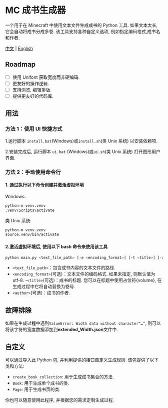 # MC 成书生成器

一个用于在 Minecraft 中使用文本文件生成成书的 Python 工具. 如果文本太长, 它会自动将成书分成多卷. 该工具支持各种自定义选项, 例如指定编码格式,成书名和作者.

[中文](README.md) | [English](docs/README-en.md)

## Roadmap

- [ ] 使用 Unifont 获取宽度而非硬编码.
- [ ] 更友好的操作逻辑.
- [ ] 支持浏览, 编辑排版.
- [ ] 提供更友好的代码库.

## 用法

### 方法 1：使用 UI 快捷方式

1.运行脚本 `install.bat`(Windows)或`install.sh`(类 Unix 系统) 以安装依赖项.

2.安装完成后, 运行脚本 `ui.bat` (Windows)或`ui.sh`(类 Unix 系统) 打开图形用户界面.

### 方法 2：手动使用命令行

#### 1. 通过执行以下命令创建并激活虚拟环境

Windows:

```bash
python-m venv.venv
.venv\Scripts\activate
```

类 Unix 系统:

```bash
python-m venv.venv
source.venv/bin/activate
```

#### 2.激活虚拟环境后, 使用以下 bash 命令来使用该工具

```bash
python main.py <text_file_path> [-e <encoding_format>] [-t <title>] [-a <author>]
```

- `<text_file_path>`：包含成书内容的文本文件的路径.
- `<encoding_format>`(可选)：文本文件的编码格式. 如果未指定, 则默认值为 utf-8. -`<title>`(可选)：成书的标题. 您可以在标题中使用占位符{volume}, 在生成过程中它将自动替换为卷号.
- `<author>`(可选)：成书的作者.

## 故障排除

如果在生成过程中遇到`ValueError: Width data without character“…”`, 则可以将该字符的宽度数据添加到**extended_Width.json**文件中.

## 自定义

可以通过导入此 Python 包, 并利用提供的接口自定义生成规则. 该包提供了以下类和方法:

- `create_book_collection`: 用于生成成书集合的方法.
- `Book`: 用于生成单个成书的类.
- `Page`: 用于生成书页的类.

你也可以随意使用此程序, 并根据您的需求定制生成过程.
